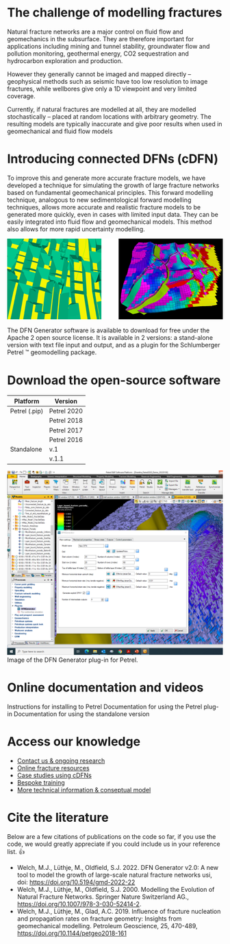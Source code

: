 # The challenge of modelling fractures
Natural fracture networks are a major control on fluid flow and geomechanics in the subsurface. They are therefore important for applications including mining and tunnel stability, groundwater flow and pollution monitoring, geothermal energy, CO2 sequestration and hydrocarbon exploration and production.

However they generally cannot be imaged and mapped directly – geophysical methods such as seismic have too low resolution to image fractures, while wellbores give only a 1D viewpoint and very limited coverage.

Currently, if natural fractures are modelled at all, they are modelled stochastically – placed at random locations with arbitrary geometry. The resulting models are typically inaccurate and give poor results when used in geomechanical and fluid flow models
# Introducing connected DFNs (cDFN)
To improve this and generate more accurate fracture models, we have developed a technique for simulating the growth of large fracture networks based on fundamental geomechanical principles. This forward modelling technique, analogous to new sedimentological forward modelling techniques, allows more accurate and realistic fracture models to be generated more quickly, even in cases with limited input data. They can be easily integrated into fluid flow and geomechanical models. This method also allows for more rapid uncertainty modelling.

![dfn1](images/dfn1.png)

The DFN Generator software is available to download for free under the Apache 2 open source license. It is available in 2 versions: a stand-alone version with text file input and output, and as a plugin for the Schlumberger Petrel ™ geomodelling package.


# Download the open-source software
| Platform | Version |
| -------- | ------- |
| Petrel (.pip) | Petrel 2020 |
|          | Petrel 2018 |
|          | Petrel 2017 |
|          | Petrel 2016 |
| Standalone | v.1     |
|          | v.1.1     |
![interface](images/dfngen_interface.png)
Image of the DFN Generator plug-in for Petrel.

# Online documentation and videos
Instructions for installing to Petrel
Documentation for using the Petrel plug-in
Documentation for using the standalone version
# Access our knowledge

- [Contact us & ongoing research](aboutus)
- [Online fracture resources](onlinelearning)
- [Case studies using cDFNs](concept)
- [Bespoke training](training)
- [More technical information & conseptual model](concept)

# Cite the literature
Below are a few citations of publications on the code so far, if you use the code, we would greatly appreciate if you could include us in your reference list. :+1:
- Welch, M.J., Lüthje, M., Oldfield, S.J. 2022. DFN Generator v2.0: A new tool to model the growth of large-scale natural fracture networks usi, doi: https://doi.org/10.5194/gmd-2022-22
- Welch, M.J., Lüthje, M., Oldfield, S.J. 2000. Modelling the Evolution of Natural Fracture Networks. Springer Nature Switzerland AG., https://doi.org/10.1007/978-3-030-52414-2. 
- Welch, M.J., Lüthje, M., Glad, A.C. 2019. Influence of fracture nucleation and propagation rates on fracture geometry: Insights from geomechanical modelling. Petroleum Geoscience, 25, 470-489, https://doi.org/10.1144/petgeo2018-161
